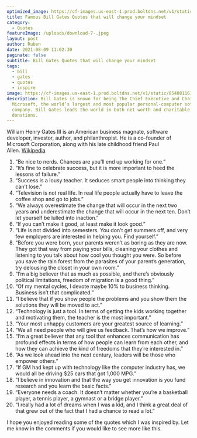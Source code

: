 ```yaml
---
optimized_image: https://cf-images.us-east-1.prod.boltdns.net/v1/static/854081161001/699fa1de-65ae-4744-9ecc-a24597b5d01d/25a53b81-bc94-418d-a960-9c53a6ce00e1/1280x720/match/image.jpg
title: Famous Bill Gates Quotes that will change your mindset
category:
  - Quotes
featureImage: /uploads/download-7-.jpeg
layout: post
author: Ruben
date: 2021-08-09 11:02:30
paginate: false
subtitle: Bill Gates Quotes that will change your mindset
tags:
  - bill
  - gates
  - quotes
  - inspire
image: https://cf-images.us-east-1.prod.boltdns.net/v1/static/854081161001/699fa1de-65ae-4744-9ecc-a24597b5d01d/25a53b81-bc94-418d-a960-9c53a6ce00e1/1280x720/match/image.jpg
description: Bill Gates is known for being the Chief Executive and Chairman of
  Microsoft, the world’s largest and most popular personal-computer software
  company. Bill Gates leads the world in both net worth and charitable
  donations.
---
```

William Henry Gates III is an American business magnate, software developer, investor, author, and philanthropist. He is a co-founder of Microsoft Corporation, along with his late childhood friend Paul Allen. [Wikipedia](https://en.wikipedia.org/wiki/Bill_Gates)





1. “Be nice to nerds. Chances are you’ll end up working for one.”
2. “It’s fine to celebrate success, but it is more important to heed the lessons of failure.”
3. “Success is a lousy teacher. It seduces smart people into thinking they can’t lose.”
4. “Television is not real life. In real life people actually have to leave the coffee shop and go to jobs.”
5. “We always overestimate the change that will occur in the next two years and underestimate the change that will occur in the next ten. Don’t let yourself be lulled into inaction.”
6. “If you can’t make it good, at least make it look good.”
7. “Life is not divided into semesters. You don’t get summers off, and very few employers are interested in helping you. Find yourself.”
8. “Before you were born, your parents weren’t as boring as they are now. They got that way from paying your bills, cleaning your clothes and listening to you talk about how cool you thought you were. So before you save the rain forest from the parasites of your parent’s generation, try delousing the closet in your own room.”
9. “I’m a big believer that as much as possible, and there’s obviously political limitations, freedom of migration is a good thing.”
10. “Of my mental cycles, I devote maybe 10% to business thinking. Business isn’t that complicated.”
11. “I believe that if you show people the problems and you show them the solutions they will be moved to act.”
12. “Technology is just a tool. In terms of getting the kids working together and motivating them, the teacher is the most important.”
13. “Your most unhappy customers are your greatest source of learning.”
14. “We all need people who will give us feedback. That’s how we improve.”
15. “I’m a great believer that any tool that enhances communication has profound effects in terms of how people can learn from each other, and how they can achieve the kind of freedoms that they’re interested in.”
16. “As we look ahead into the next century, leaders will be those who empower others.”
17. “If GM had kept up with technology like the computer industry has, we would all be driving $25 cars that got 1,000 MPG.”
18. “I believe in innovation and that the way you get innovation is you fund research and you learn the basic facts.”
19. “Everyone needs a coach. It doesn’t matter whether you’re a basketball player, a tennis player, a gymnast or a bridge player.”
20. “I really had a lot of dreams when I was a kid, and I think a great deal of that grew out of the fact that I had a chance to read a lot.”





I hope you enjoyed reading some of the quotes which I was inspired by. Let me know in the comments if you would like to see more like this.